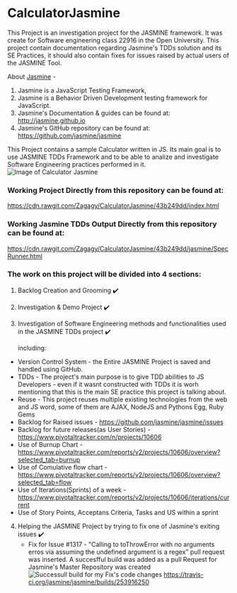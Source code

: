 # CalculatorJasmine
This Project is an investigation project for the JASMINE framework.
It was create for Software engineering class 22916 in the Open University.
This project contain documentation regarding Jasmine's TDDs solution and its SE Practices,
it should also contain fixes for issues raised by actual users of the JASMINE Tool.

About [Jasmine](https://github.com/jasmine/jasmine) - 
1. Jasmine is a JavaScript Testing Framework,
2. Jasmine is a Behavior Driven Development testing framework for JavaScript.
3. Jasmine's Documentation & guides can be found at: http://jasmine.github.io
4. Jasmine's GitHub repository can be found at: https://github.com/jasmine/jasmine


This Project contains a sample Calculator written in JS.
Its main goal is to use JASMINE TDDs Framework and to be able to analize and investigate Software Engineering practices performed in it.
![Image of Calculator Jasmine](https://image.ibb.co/gPnDFk/logo.png)

### Working Project Directly from this repository can be found at:
https://cdn.rawgit.com/Zagagy/CalculatorJasmine/43b249dd/index.html

### Working Jasmine TDDs Output Directly from this repository can be found at:
https://cdn.rawgit.com/Zagagy/CalculatorJasmine/43b249dd/jasmine/SpecRunner.html


### The work on this project will be divided into 4 sections:
1. Backlog Creation and Grooming :heavy_check_mark:
2. Investigation & Demo Project :heavy_check_mark:
3. Investigation of Software Engineering methods and functionalities used in the JASMINE TDDs project :heavy_check_mark:

      including:

- Version Control System - the Entire JASMINE Project is saved and handled using GitHub.
- TDDs - The project's main purpose is to give TDD abilities to JS Developers - even if it wasnt constructed with TDDs it is worh mentioning that this is the main SE practice this project is talking about.
- Reuse - This project reuses multiple existing technologies from the web and JS word, some of them are AJAX, NodeJS and Pythons Egg, Ruby Gems
- Backlog for Raised issues - https://github.com/jasmine/jasmine/issues
- Backlog for future releases(as User Stories) - https://www.pivotaltracker.com/n/projects/10606
- Use of Burnup Chart - https://www.pivotaltracker.com/reports/v2/projects/10606/overview?selected_tab=burnup
- Use of Comulative flow chart - https://www.pivotaltracker.com/reports/v2/projects/10606/overview?selected_tab=flow
- Use of Iterations(Sprints) of a week - https://www.pivotaltracker.com/reports/v2/projects/10606/iterations/current
- Use of Story Points, Acceptans Criteria, Tasks and US within a sprint
      
4. Helping the JASMINE Project by trying to fix one of Jasmine's exiting issues :heavy_check_mark:
    * Fix for Issue #1317 - "Calling to toThrowError with no arguments erros via assuming the undefined argument is a regex" pull request was inserted.
    A succesfful build was added as a pull Request for Jasmine's Master Repository was created
    ![Successull build for my Fix's code changes](http://i.imgur.com/g6H9YGe.png)
    https://travis-ci.org/jasmine/jasmine/builds/253916250




